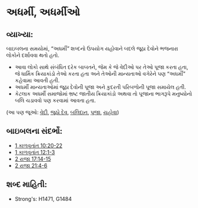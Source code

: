 # અધર્મી, અધર્મીઓ 

## વ્યાખ્યા: 

બાઇબલના સમયોમાં, “અધર્મી” શબ્દનો ઉપયોગ યહોવાને બદલે જૂઠા દેવોને ભજનારા લોકોને દર્શાવવા થતો હતો.

* આવા લોકો સાથે સંબંધિત દરેક બાબતને, જેમ કે જે વેદીઓ પર તેઓ પૂજા કરતા હતા, જે ધાર્મિક ક્રિયાકાંડો તેઓ કરતા હતા અને તેઓની માન્યતાઓ વગેરેને પણ “અધર્મી” કહેવામા આવતી હતી.
* અધર્મી માન્યતાઓમાં જૂઠા દેવોની પૂજા અને કુદરતી પરિબળોની પૂજા સમાયેલ હતી.
* કેટલાક અધર્મી સમાજોમાં ભ્રષ્ટ જાતીય ક્રિયાકાંડો અથવા તો પૂજાના ભાગરૂપે મનુષ્યોનો બલિ ચડાવવો પણ કરવામાં આવતા હતા.

(આ પણ જૂઓ: [વેદી](../kt/altar.md), [જૂઠો દેવ](../kt/falsegod.md), [બલિદાન](../other/sacrifice.md), [પૂજા](../kt/worship.md), [યહોવા](../kt/yahweh.md))

## બાઇબલના સંદર્ભો: 

* [1 કાળવૃતાંત 10:20-22](rc://gu/tn/help/1co/10/20)
* [1 કાળવૃતાંત 12:1-3](rc://gu/tn/help/1co/12/01)
* [2 રાજા 17:14-15](rc://gu/tn/help/2ki/17/14)
* [2 રાજા 21:4-6](rc://gu/tn/help/2ki/21/04)

## શબ્દ માહિતી: 

* Strong's: H1471, G1484
